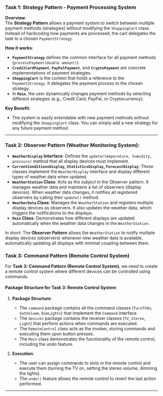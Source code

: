 ### Task 1: Strategy Pattern - Payment Processing System

**Overview**:  
The **Strategy Pattern** allows a payment system to switch between multiple payment methods (strategies) without modifying the `ShoppingCart` class. Instead of hardcoding how payments are processed, the cart delegates the task to a chosen `PaymentStrategy`.

**How it works**:
- **`PaymentStrategy`** defines the common interface for all payment methods (`processPayment(double amount)`).
- **`CreditCardPayment`**, **`PayPalPayment`**, and **`CryptoPayment`** are concrete implementations of payment strategies.
- **`ShoppingCart`** is the context that holds a reference to the `PaymentStrategy`. It delegates the payment process to the chosen strategy.
- In **`Main`**, the user dynamically changes payment methods by selecting different strategies (e.g., Credit Card, PayPal, or Cryptocurrency).

**Key Benefit**:
- The system is easily extendable with new payment methods without modifying the `ShoppingCart` class. You can simply add a new strategy for any future payment method.

---

### Task 2: Observer Pattern (Weather Monitoring System):

- **`WeatherDisplay` Interface**: Defines the `update(temperature, humidity, pressure)` method that all display devices must implement.
- **`CurrentConditionsDisplay`, `StatisticsDisplay`, `ForecastDisplay`**: These classes implement the `WeatherDisplay` interface and display different types of weather data when updated.
- **`WeatherStation` Class**: Acts as the *subject* in the Observer pattern. It manages weather data and maintains a list of observers (display devices). When weather data changes, it notifies all registered observers by calling their `update()` method.
- **`WeatherData` Class**: Manages the `WeatherStation` and registers multiple display devices as observers. It also updates the weather data, which triggers the notifications to the displays.
- **`Main` Class**: Demonstrates how different displays are updated automatically when the weather data changes in the `WeatherStation`.

In short: The **Observer Pattern** allows the `WeatherStation` to notify multiple display devices (observers) whenever new weather data is available, automatically updating all displays with minimal coupling between them.

###  Task 3: Command Pattern (Remote Control System)
For **Task 3: Command Pattern (Remote Control System)**, we need to create a remote control system where different devices can be controlled using commands.

#### Package Structure for Task 3: Remote Control System

1. **Package Structure**:
    - The `command` package contains all the command classes (`TurnTVOn`, `SetVolume`, `DimLights`) that implement the `Command` interface.
    - The `devices` package contains the receiver classes (`TV`, `Stereo`, `Light`) that perform actions when commands are executed.
    - The `RemoteControl` class acts as the invoker, storing commands and executing them upon button presses.
    - The `Main` class demonstrates the functionality of the remote control, including the undo feature.

2. **Execution**:
    - The user can assign commands to slots in the remote control and execute them (turning the TV on, setting the stereo volume, dimming the lights).
    - The `undo()` feature allows the remote control to revert the last action performed.

---

